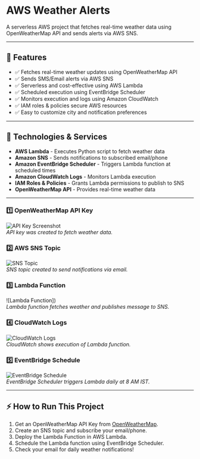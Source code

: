# AWS Weather Alerts

A serverless AWS project that fetches real-time weather data using OpenWeatherMap API and sends alerts via AWS SNS.

---

## 🚀 Features
- ✅ Fetches real-time weather updates using OpenWeatherMap API
- ✅ Sends SMS/Email alerts via AWS SNS
- ✅ Serverless and cost-effective using AWS Lambda
- ✅ Scheduled execution using EventBridge Scheduler
- ✅ Monitors execution and logs using Amazon CloudWatch
- ✅ IAM roles & policies secure AWS resources
- ✅ Easy to customize city and notification preferences

---

## 🔧 Technologies & Services
- **AWS Lambda** - Executes Python script to fetch weather data  
- **Amazon SNS** - Sends notifications to subscribed email/phone  
- **Amazon EventBridge Scheduler** - Triggers Lambda function at scheduled times  
- **Amazon CloudWatch Logs** - Monitors Lambda execution  
- **IAM Roles & Policies** - Grants Lambda permissions to publish to SNS  
- **OpenWeatherMap API** - Provides real-time weather data  

---


### 1️⃣ OpenWeatherMap API Key
![API Key Screenshot]()  
*API key was created to fetch weather data.*

### 2️⃣ AWS SNS Topic
![SNS Topic]()  
*SNS topic created to send notifications via email.*

### 3️⃣ Lambda Function
![Lambda Function])  
*Lambda function fetches weather and publishes message to SNS.*

### 4️⃣ CloudWatch Logs
![CloudWatch Logs]()  
*CloudWatch shows execution of Lambda function.*

### 5️⃣ EventBridge Schedule
![EventBridge Schedule]()  
*EventBridge Scheduler triggers Lambda daily at 8 AM IST.*

---

## ⚡ How to Run This Project
1. Get an OpenWeatherMap API Key from [OpenWeatherMap](https://home.openweathermap.org/api_keys).  
2. Create an SNS topic and subscribe your email/phone.  
3. Deploy the Lambda Function in AWS Lambda.  
4. Schedule the Lambda function using EventBridge Scheduler.  
5. Check your email for daily weather notifications!
